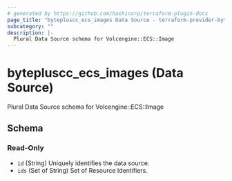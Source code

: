 ```yaml
---
# generated by https://github.com/hashicorp/terraform-plugin-docs
page_title: "bytepluscc_ecs_images Data Source - terraform-provider-bytepluscc"
subcategory: ""
description: |-
  Plural Data Source schema for Volcengine::ECS::Image
---
```


# bytepluscc_ecs_images (Data Source)

Plural Data Source schema for Volcengine::ECS::Image



<!-- schema generated by tfplugindocs -->
## Schema

### Read-Only

- `id` (String) Uniquely identifies the data source.
- `ids` (Set of String) Set of Resource Identifiers.
